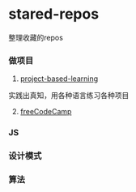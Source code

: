 # stared-repos
整理收藏的repos

### 做项目

1. [project-based-learning](https://github.com/tuvtran/project-based-learning)

  实践出真知，用各种语言练习各种项目
  
2. [freeCodeCamp](https://github.com/freeCodeCamp/freeCodeCamp)

### JS


### 设计模式


### 算法

